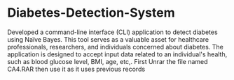 # Diabetes-Detection-System
Developed a command-line interface (CLI) application to detect  diabetes using Naïve Bayes.  This tool serves as a valuable asset for healthcare professionals,  researchers, and individuals concerned about diabetes.   The application is designed to accept input data related to an individual's health, such as  blood glucose level, BMI, age, etc,. 
First Unrar the file named CA4.RAR then use it as it uses previous records

